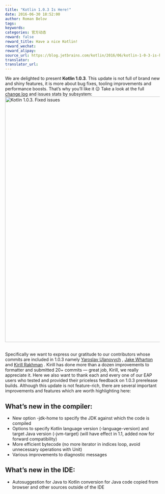```yaml
---
title: "Kotlin 1.0.3 Is Here!"
date: 2016-06-30 18:52:00
author: Roman Belov
tags:
keywords:
categories: 官方动态
reward: false
reward_title: Have a nice Kotlin!
reward_wechat:
reward_alipay:
source_url: https://blog.jetbrains.com/kotlin/2016/06/kotlin-1-0-3-is-here/
translator:
translator_url:
---
```


We are delighted to present **Kotlin 1.0.3**. This update is not full of brand new and shiny features, it is more about bug fixes, tooling improvements and performance boosts. That’s why you’ll like it 😉 Take a look at the full [change log](https://github.com/JetBrains/kotlin/blob/1.0.3/ChangeLog.md) and issues stats by subsystem:
<img alt="Kotlin 1.0.3. Fixed issues" class="alignnone size-full wp-image-4043" src="https://d3nmt5vlzunoa1.cloudfront.net/kotlin/files/2016/06/Pasted-image-at-2016_06_28-07_25-PM.png" width="800"/><br/>
<span id="more-4042"></span><br/>

Specifically we want to express our gratitude to our contributors whose commits are included in 1.0.3 namely [Yaroslav Ulanovych](https://github.com/yarulan) , [Jake Wharton](https://github.com/JakeWharton) and [Kirill Rakhman](https://github.com/cypressious) . Kirill has done more than a dozen improvements to formatter and submitted 20+ commits — great job, Kirill, we really appreciate it. Here we also want to thank each and every one of our EAP users who tested and provided their priceless feedback on 1.0.3 prerelease builds.
Although this update is not feature-rich, there are several important improvements and features which are worth highlighting here:
## What’s new in the compiler:


* New option -jdk-home to specify the JDK against which the code is compiled
* Options to specify Kotlin language version (-language-version) and target Java version (-jvm-target) (will have effect in 1.1, added now for forward compatibility)
* More efficient bytecode (no more iterator in indices loop, avoid unnecessary operations with Unit)
* Various improvements to diagnostic messages

## What’s new in the IDE:


* Autosuggestion for Java to Kotlin conversion for Java code copied from browser and other sources outside of the IDE

